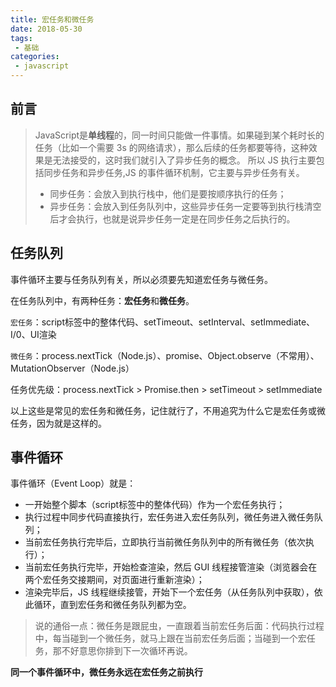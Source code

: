 ```yaml
---
title: 宏任务和微任务
date: 2018-05-30
tags:
 - 基础        
categories: 
 - javascript
---
```


## 前言

> JavaScript是**单线程**的，同一时间只能做一件事情。如果碰到某个耗时长的任务（比如一个需要 3s 的网络请求），那么后续的任务都要等待，这种效果是无法接受的，这时我们就引入了异步任务的概念。
 所以 JS 执行主要包括同步任务和异步任务,JS 的事件循环机制，它主要与异步任务有关。
> + 同步任务：会放入到执行栈中，他们是要按顺序执行的任务；
> + 异步任务：会放入到任务队列中，这些异步任务一定要等到执行栈清空后才会执行，也就是说异步任务一定是在同步任务之后执行的。

## 任务队列
事件循环主要与任务队列有关，所以必须要先知道宏任务与微任务。

在任务队列中，有两种任务：**宏任务**和**微任务**。

`宏任务`：script标签中的整体代码、setTimeout、setInterval、setImmediate、I/0、UI渲染

`微任务`：process.nextTick（Node.js）、promise、Object.observe（不常用）、MutationObserver（Node.js）

任务优先级：process.nextTick > Promise.then > setTimeout > setImmediate

以上这些是常见的宏任务和微任务，记住就行了，不用追究为什么它是宏任务或微任务，因为就是这样的。
## 事件循环
事件循环（Event Loop）就是：
+ 一开始整个脚本（script标签中的整体代码）作为一个宏任务执行；
+ 执行过程中同步代码直接执行，宏任务进入宏任务队列，微任务进入微任务队列；
+ 当前宏任务执行完毕后，立即执行当前微任务队列中的所有微任务（依次执行）；
+ 当前宏任务执行完毕，开始检查渲染，然后 GUI 线程接管渲染（浏览器会在两个宏任务交接期间，对页面进行重新渲染）；
+ 渲染完毕后，JS 线程继续接管，开始下一个宏任务（从任务队列中获取），依此循环，直到宏任务和微任务队列都为空。
> 说的通俗一点：微任务是跟屁虫，一直跟着当前宏任务后面：代码执行过程中，每当碰到一个微任务，就马上跟在当前宏任务后面；当碰到一个宏任务，那不好意思你排到下一次循环再说。

**同一个事件循环中，微任务永远在宏任务之前执行**
